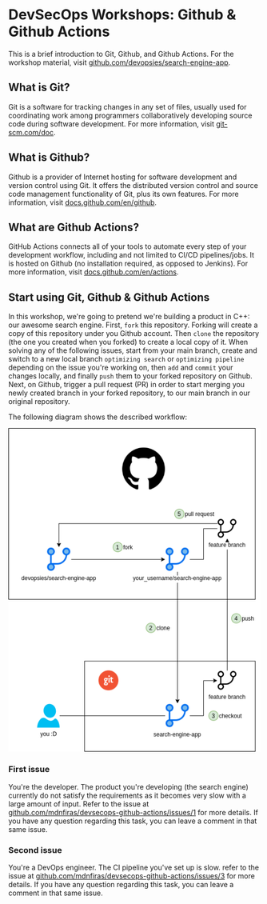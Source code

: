 # DevSecOps Workshops: Github & Github Actions

This is a brief introduction to Git, Github, and Github Actions. For the workshop material, visit <a href="https://github.com/devopsies/search-engine-app" target="_blank">github.com/devopsies/search-engine-app</a>.

## What is Git?

Git is a software for tracking changes in any set of files, usually used for coordinating work among programmers collaboratively developing source code during software development. For more information, visit <a href="https://git-scm.com/doc">git-scm.com/doc</a>.

## What is Github?

Github is a provider of Internet hosting for software development and version control using Git. It offers the distributed version control and source code management functionality of Git, plus its own features. For more information, visit <a href="https://docs.github.com/en/github">docs.github.com/en/github</a>.

## What are Github Actions?

GitHub Actions connects all of your tools to automate every step of your development workflow, including and not limited to CI/CD pipelines/jobs. It is hosted on Github (no installation required, as opposed to Jenkins). For more information, visit <a href="https://docs.github.com/en/actions">docs.github.com/en/actions</a>.

## Start using Git, Github & Github Actions

In this workshop, we're going to pretend we're building a product in C++: our awesome search engine. First, `fork` this repository. Forking will create a copy of this repository under you Github account. Then `clone` the repository (the one you created when you forked) to create a local copy of it. When solving any of the following issues, start from your main branch, create and switch to a new local branch `optimizing search` or `optimizing pipeline` depending on the issue you're working on, then `add` and `commit` your changes locally, and finally `push` them to your forked repository on Github. Next, on Github, trigger a pull request (PR) in order to start merging you newly created branch in your forked repository, to our main branch in our original repository.

The following diagram shows the described workflow:

<img src="imgs/img.drawio.png"/>

### First issue

You're the developer. The product you're developing (the search engine) currently do not satisfy the requirements as it becomes very slow with a large amount of input. Refer to the issue at <a href="https://github.com/devopsies/search-engine-app/issues/1" target="_blank">github.com/mdnfiras/devsecops-github-actions/issues/1</a> for more details. If you have any question regarding this task, you can leave a comment in that same issue.

### Second issue

You're a DevOps engineer. The CI pipeline you've set up is slow. refer to the issue at <a href="https://github.com/devopsies/search-engine-app/issues/3" target="_blank">github.com/mdnfiras/devsecops-github-actions/issues/3</a> for more details. If you have any question regarding this task, you can leave a comment in that same issue.
